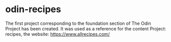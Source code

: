 # odin-recipes
The first project corresponding to the foundation section of The Odin Project has been created. It was used as a reference for the content Project: recipes, the website: https://www.allrecipes.com/
